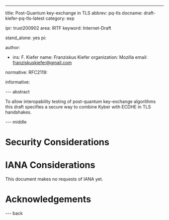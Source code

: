 ---
title: Post-Quantum key-exchange in TLS
abbrev: pq-tls
docname: draft-kiefer-pq-tls-latest
category: exp

ipr: trust200902
area: IRTF
keyword: Internet-Draft

stand_alone: yes
pi:

author:
 -  ins: F. Kiefer
    name: Franziskus Kiefer
    organization: Mozilla
    email: franziskuskiefer@gmail.com

normative:
  RFC2119:

informative:
        

--- abstract

To allow interopability testing of post-quantum key-exchange algorithms this
draft specifies a secure way to combine Kyber with ECDHE in TLS handshakes.

--- middle

# Security Considerations


# IANA Considerations

This document makes no requests of IANA yet.

# Acknowledgements


--- back